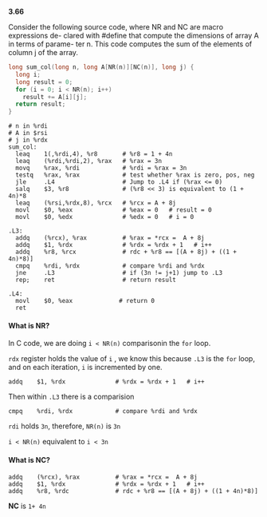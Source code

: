 **3.66**

Consider the following source code, where NR and NC are macro expressions de- clared with #define that compute the dimensions of array A in terms of parame- ter n. This code computes the sum of the elements of column j of the array.

```c
long sum_col(long n, long A[NR(n)][NC(n)], long j) {
  long i;
  long result = 0;
  for (i = 0; i < NR(n); i++)
  	result += A[i][j];
  return result;
}
```



```assembly
# n in %rdi
# A in $rsi
# j in %rdx
sum_col:
  leaq    1(,%rdi,4), %r8       # %r8 = 1 + 4n
  leaq    (%rdi,%rdi,2), %rax   # %rax = 3n
  movq    %rax, %rdi            # %rdi = %rax = 3n
  testq   %rax, %rax            # test whether %rax is zero, pos, neg
  jle     .L4                   # Jump to .L4 if (%rax <= 0)
  salq    $3, %r8               # (%r8 << 3) is equivalent to (1 + 4n)*8
  leaq    (%rsi,%rdx,8), %rcx   # %rcx = A + 8j
  movl    $0, %eax              # %eax = 0   # result = 0
  movl    $0, %edx              # %edx = 0   # i = 0

.L3:
  addq    (%rcx), %rax          # %rax = *rcx =  A + 8j
  addq    $1, %rdx              # %rdx = %rdx + 1   # i++
  addq    %r8, %rcx             # rdc + %r8 == [(A + 8j) + ((1 + 4n)*8)]
  cmpq    %rdi, %rdx            # compare %rdi and %rdx
  jne     .L3                   # if (3n != j+1) jump to .L3
  rep;    ret                   # return result

.L4:
  movl    $0, %eax             # return 0
  ret
```



#### What is NR?

In C code, we are doing `i < NR(n)` comparisonin the `for` loop. 

 `rdx` register holds the value of `i` , we know this because  `.L3` is the `for` loop, and on each iteration, `i` is incremented by one. 

```assembly
addq    $1, %rdx              # %rdx = %rdx + 1   # i++
```

Then within `.L3` there is a comparision

```assembly
cmpq    %rdi, %rdx            # compare %rdi and %rdx
```

`rdi` holds  `3n`, therefore,  `NR(n)` is `3n`

`i < NR(n)` equivalent to `i < 3n`

#### What is NC?

```assembly
addq    (%rcx), %rax          # %rax = *rcx =  A + 8j
addq    $1, %rdx              # %rdx = %rdx + 1   # i++
addq    %r8, %rdc             # rdc + %r8 == [(A + 8j) + ((1 + 4n)*8)]
```

**NC** is `1+ 4n`